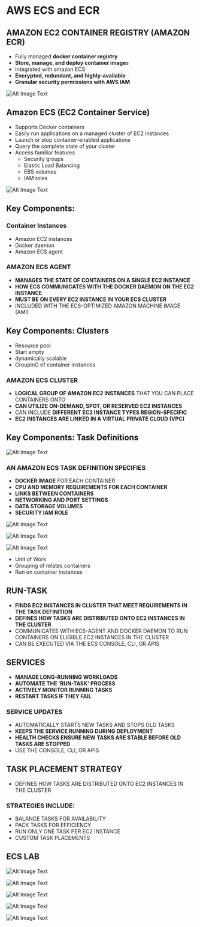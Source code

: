 # AWS ECS and ECR

## AMAZON EC2 CONTAINER REGISTRY (AMAZON ECR) 

* Fully managed **docker container registry**
* **Store, manage, and deploy container image**s
* Integrated with amazon ECS
* **Encrypted, redundant, and highly-available**
* **Granular security permissions with AWS IAM** 

![Alt Image Text](images/8_1.jpg "body image")


## Amazon ECS (EC2 Container Service)

* Supports Docker containers 
* Easily run applications on a managed cluster of EC2 instances 
* Launch or stop container-enabled applications 
* Query the complete state of your cluster 
* Access familiar features
  * Security groups
  * Elastic Load Balancing 
  * EBS volumes
  * IAM roles


![Alt Image Text](images/8_6.jpg "body image")


## Key Components: 

### Container Instances 

* Amazon EC2 instances 
* Docker daemon 
* Amazon ECS agent 
 

### AMAZON ECS AGENT 

* **MANAGES THE STATE OF CONTAINERS ON A SINGLE EC2 INSTANCE** 
* **HOW ECS COMMUNICATES WITH THE DOCKER DAEMON ON THE EC2 INSTANCE** 
* **MUST BE ON EVERY EC2 INSTANCE IN YOUR ECS CLUSTER** 
* INCLUDED WITH THE ECS-OPTIMIZED AMAZON MACHINE IMAGE (AMI) 


## Key Components: Clusters 

* Resource pool
* Start empty
* dynamically scalable 
* GroupinG of container instances 


### AMAZON ECS CLUSTER

* **LOGICAL GROUP OF AMAZON EC2 INSTANCES** THAT YOU CAN PLACE CONTAINERS ONTO 
* **CAN UTILIZE ON-DEMAND, SPOT, OR RESERVED EC2 INSTANCES** 
* CAN INCLUDE **DIFFERENT EC2 INSTANCE TYPES REGION-SPECIFIC** 
* **EC2 INSTANCES ARE LINKED IN A VIRTUAL PRIVATE CLOUD (VPC)** 

## Key Components: Task Definitions

![Alt Image Text](images/8_2.jpg "body image")


### AN AMAZON ECS TASK DEFINITION SPECIFIES

* **DOCKER IMAGE** FOR EACH CONTAINER 
* **CPU AND MEMORY REQUIREMENTS FOR EACH CONTAINER** 
* **LINKS BETWEEN CONTAINERS**
* **NETWORKING AND PORT SETTINGS**
* **DATA STORAGE VOLUMES** 
* **SECURITY IAM ROLE**

![Alt Image Text](images/8_3.jpg "body image")

![Alt Image Text](images/8_4.jpg "body image")

![Alt Image Text](images/8_5.jpg "body image")


* Unit of Work 
* Grouping of relates containers 
* Run on container instances 


## RUN-TASK 

* **FINDS EC2 INSTANCES IN CLUSTER THAT MEET REQUIREMENTS IN THE TASK DEFINITION**
* **DEFINES HOW TASKS ARE DISTRIBUTED ONTO EC2 INSTANCES IN THE CLUSTER** 
* COMMUNICATES WITH ECS-AGENT AND DOCKER DAEMON TO RUN CONTAINERS ON ELIGIBLE EC2 INSTANCES IN THE CLUSTER 
* CAN BE EXECUTED VIA THE ECS CONSOLE, CLI, OR APIS 


## SERVICES

* **MANAGE LONG-RUNNING WORKLOADS** 
* **AUTOMATE THE 'RUN-TASK' PROCESS** 
* **ACTIVELY MONITOR RUNNING TASKS**
* **RESTART TASKS IF THEY FAIL**

### SERVICE UPDATES 

* AUTOMATICALLY STARTS NEW TASKS AND STOPS OLD TASKS 
* **KEEPS THE SERVICE RUNNING DURING DEPLOYMENT** 
* **HEALTH CHECKS ENSURE NEW TASKS ARE STABLE BEFORE OLD TASKS ARE STOPPED** 
* USE THE CONSOLE, CLI, OR APIS 


## TASK PLACEMENT STRATEGY 

* DEFINES HOW TASKS ARE DISTRIBUTED ONTO EC2 INSTANCES IN THE CLUSTER

### STRATEGIES INCLUDE:

* BALANCE TASKS FOR AVAILABILITY 
* PACK TASKS FOR EFFICIENCY 
* RUN ONLY ONE TASK PER EC2 INSTANCE 
* CUSTOM TASK PLACEMENTS 


## ECS LAB


![Alt Image Text](images/8_7.jpg "body image")

![Alt Image Text](images/8_8.jpg "body image")

![Alt Image Text](images/8_9.jpg "body image")

![Alt Image Text](images/8_10.jpg "body image")

![Alt Image Text](images/8_11.jpg "body image")


